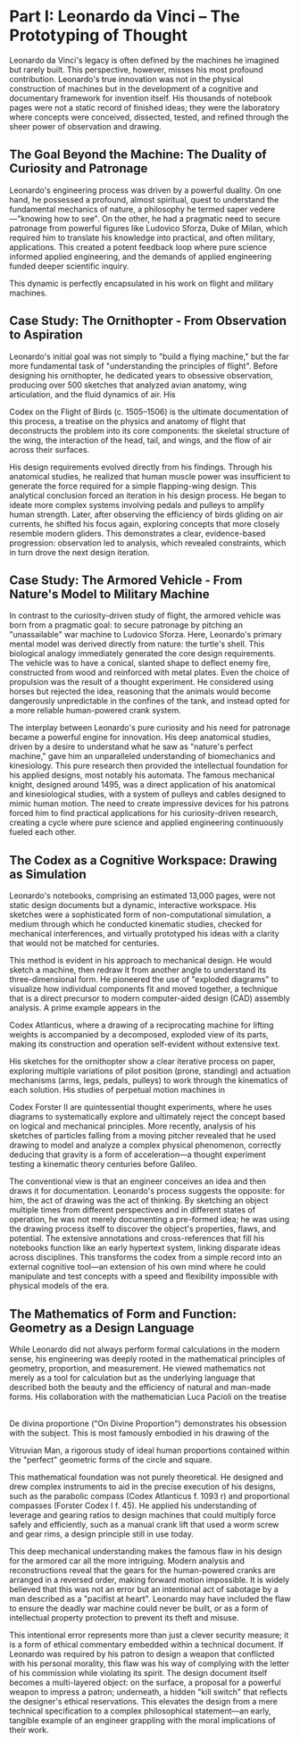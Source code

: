# Part I: Leonardo da Vinci – The Prototyping of Thought
Leonardo da Vinci's legacy is often defined by the machines he imagined but rarely built. This perspective, however, misses his most profound contribution. Leonardo's true innovation was not in the physical construction of machines but in the development of a cognitive and documentary framework for invention itself. His thousands of notebook pages were not a static record of finished ideas; they were the laboratory where concepts were conceived, dissected, tested, and refined through the sheer power of observation and drawing.

## The Goal Beyond the Machine: The Duality of Curiosity and Patronage
Leonardo's engineering process was driven by a powerful duality. On one hand, he possessed a profound, almost spiritual, quest to understand the fundamental mechanics of nature, a philosophy he termed saper vedere—"knowing how to see". On the other, he had a pragmatic need to secure patronage from powerful figures like Ludovico Sforza, Duke of Milan, which required him to translate his knowledge into practical, and often military, applications. This created a potent feedback loop where pure science informed applied engineering, and the demands of applied engineering funded deeper scientific inquiry.   

This dynamic is perfectly encapsulated in his work on flight and military machines.

## Case Study: The Ornithopter - From Observation to Aspiration
Leonardo's initial goal was not simply to "build a flying machine," but the far more fundamental task of "understanding the principles of flight". Before designing his ornithopter, he dedicated years to obsessive observation, producing over 500 sketches that analyzed avian anatomy, wing articulation, and the fluid dynamics of air. His    

Codex on the Flight of Birds (c. 1505–1506) is the ultimate documentation of this process, a treatise on the physics and anatomy of flight that deconstructs the problem into its core components: the skeletal structure of the wing, the interaction of the head, tail, and wings, and the flow of air across their surfaces.   

His design requirements evolved directly from his findings. Through his anatomical studies, he realized that human muscle power was insufficient to generate the force required for a simple flapping-wing design. This analytical conclusion forced an iteration in his design process. He began to ideate more complex systems involving pedals and pulleys to amplify human strength. Later, after observing the efficiency of birds gliding on air currents, he shifted his focus again, exploring concepts that more closely resemble modern gliders. This demonstrates a clear, evidence-based progression: observation led to analysis, which revealed constraints, which in turn drove the next design iteration.   

## Case Study: The Armored Vehicle - From Nature's Model to Military Machine
In contrast to the curiosity-driven study of flight, the armored vehicle was born from a pragmatic goal: to secure patronage by pitching an "unassailable" war machine to Ludovico Sforza. Here, Leonardo's primary mental model was derived directly from nature: the turtle's shell. This biological analogy immediately generated the core design requirements. The vehicle was to have a conical, slanted shape to deflect enemy fire, constructed from wood and reinforced with metal plates. Even the choice of propulsion was the result of a thought experiment. He considered using horses but rejected the idea, reasoning that the animals would become dangerously unpredictable in the confines of the tank, and instead opted for a more reliable human-powered crank system.   

The interplay between Leonardo's pure curiosity and his need for patronage became a powerful engine for innovation. His deep anatomical studies, driven by a desire to understand what he saw as "nature's perfect machine," gave him an unparalleled understanding of biomechanics and kinesiology. This pure research then provided the intellectual foundation for his applied designs, most notably his automata. The famous mechanical knight, designed around 1495, was a direct application of his anatomical and kinesiological studies, with a system of pulleys and cables designed to mimic human motion. The need to create impressive devices for his patrons forced him to find practical applications for his curiosity-driven research, creating a cycle where pure science and applied engineering continuously fueled each other.   

## The Codex as a Cognitive Workspace: Drawing as Simulation
Leonardo's notebooks, comprising an estimated 13,000 pages, were not static design documents but a dynamic, interactive workspace. His sketches were a sophisticated form of non-computational simulation, a medium through which he conducted kinematic studies, checked for mechanical interferences, and virtually prototyped his ideas with a clarity that would not be matched for centuries.   

This method is evident in his approach to mechanical design. He would sketch a machine, then redraw it from another angle to understand its three-dimensional form. He pioneered the use of "exploded diagrams" to visualize how individual components fit and moved together, a technique that is a direct precursor to modern computer-aided design (CAD) assembly analysis. A prime example appears in the    

Codex Atlanticus, where a drawing of a reciprocating machine for lifting weights is accompanied by a decomposed, exploded view of its parts, making its construction and operation self-evident without extensive text.   

His sketches for the ornithopter show a clear iterative process on paper, exploring multiple variations of pilot position (prone, standing) and actuation mechanisms (arms, legs, pedals, pulleys) to work through the kinematics of each solution. His studies of perpetual motion machines in    

Codex Forster II are quintessential thought experiments, where he uses diagrams to systematically explore and ultimately reject the concept based on logical and mechanical principles. More recently, analysis of his sketches of particles falling from a moving pitcher revealed that he used drawing to model and analyze a complex physical phenomenon, correctly deducing that gravity is a form of acceleration—a thought experiment testing a kinematic theory centuries before Galileo.   

The conventional view is that an engineer conceives an idea and then draws it for documentation. Leonardo's process suggests the opposite: for him, the act of drawing was the act of thinking. By sketching an object multiple times from different perspectives and in different states of operation, he was not merely documenting a pre-formed idea; he was using the drawing process itself to discover the object's properties, flaws, and potential. The extensive annotations and cross-references that fill his notebooks function like an early hypertext system, linking disparate ideas across disciplines. This transforms the codex from a simple record into an external cognitive tool—an extension of his own mind where he could manipulate and test concepts with a speed and flexibility impossible with physical models of the era.   

## The Mathematics of Form and Function: Geometry as a Design Language
While Leonardo did not always perform formal calculations in the modern sense, his engineering was deeply rooted in the mathematical principles of geometry, proportion, and measurement. He viewed mathematics not merely as a tool for calculation but as the underlying language that described both the beauty and the efficiency of natural and man-made forms. His collaboration with the mathematician Luca Pacioli on the treatise    

De divina proportione ("On Divine Proportion") demonstrates his obsession with the subject. This is most famously embodied in his drawing of the    

Vitruvian Man, a rigorous study of ideal human proportions contained within the "perfect" geometric forms of the circle and square.   

This mathematical foundation was not purely theoretical. He designed and drew complex instruments to aid in the precise execution of his designs, such as the parabolic compass (Codex Atlanticus f. 1093 r) and proportional compasses (Forster Codex I f. 45). He applied his understanding of leverage and gearing ratios to design machines that could multiply force safely and efficiently, such as a manual crank lift that used a worm screw and gear rims, a design principle still in use today.   

This deep mechanical understanding makes the famous flaw in his design for the armored car all the more intriguing. Modern analysis and reconstructions reveal that the gears for the human-powered cranks are arranged in a reversed order, making forward motion impossible. It is widely believed that this was not an error but an intentional act of sabotage by a man described as a "pacifist at heart". Leonardo may have included the flaw to ensure the deadly war machine could never be built, or as a form of intellectual property protection to prevent its theft and misuse.   

This intentional error represents more than just a clever security measure; it is a form of ethical commentary embedded within a technical document. If Leonardo was required by his patron to design a weapon that conflicted with his personal morality, this flaw was his way of complying with the letter of his commission while violating its spirit. The design document itself becomes a multi-layered object: on the surface, a proposal for a powerful weapon to impress a patron; underneath, a hidden "kill switch" that reflects the designer's ethical reservations. This elevates the design from a mere technical specification to a complex philosophical statement—an early, tangible example of an engineer grappling with the moral implications of their work.